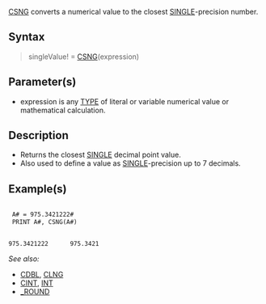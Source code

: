 [CSNG](CSNG) converts a numerical value to the closest [SINGLE](SINGLE)-precision number.


## Syntax
 
>  singleValue! = [CSNG](CSNG)(expression)


## Parameter(s)

* expression is any [TYPE](TYPE) of literal or variable numerical value or mathematical calculation.


## Description

* Returns the closest [SINGLE](SINGLE) decimal point value.
* Also used to define a value as [SINGLE](SINGLE)-precision up to 7 decimals.


## Example(s)


```vb

 A# = 975.3421222#
 PRINT A#, CSNG(A#)

```

```text

975.3421222      975.3421

```



*See also:* 
* [CDBL](CDBL), [CLNG](CLNG) 
* [CINT](CINT), [INT](INT) 
* [_ROUND](_ROUND)





